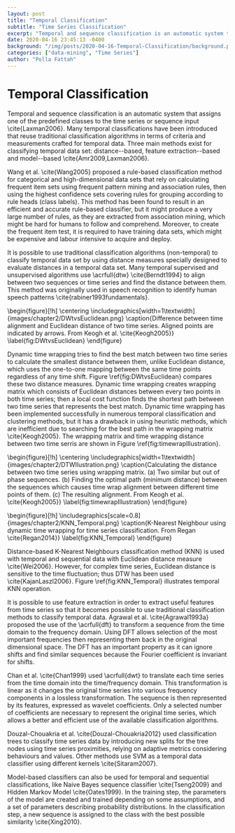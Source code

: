 ```yaml
---
layout: post
title: "Temporal Classification"
subtitle: "Time Series Classification"
excerpt: "Temporal and sequence classification is an automatic system that assigns one of the predefined classes to the time series or sequence input"
date: 2020-04-16 23:45:13 -0400
background: "/img/posts/2020-04-16-Temporal-Classification/background.png"
categories: ["data-mining", "Time Series"]
author: "Polla Fattah"
---
```

<style>
  .responsive-img {
  width: 100%;
  max-width: 500px;
  height: auto;
  display: block;
  margin: 0 auto;
}
.footnotes {
  font-size: 0.7em;
  margin-top: 1em;
}
</style>

# Temporal Classification

Temporal and sequence classification is an automatic system that assigns one of the predefined classes to the time series or sequence input \cite{Laxman2006}. Many temporal classifications have been introduced that reuse traditional classification algorithms in terms of criteria and measurements crafted for temporal data. Three main methods exist for classifying temporal data set: distance--based, feature extraction--based and model--based \cite{Amr2009,Laxman2006}.

Wang et al. \cite{Wang2005} proposed a rule-based classification method for categorical and high-dimensional data sets that rely on calculating frequent item sets using frequent pattern mining and association rules, then using the highest confidence sets covering rules for grouping according to rule heads (class labels). This method has been found to result in an efficient and accurate rule-based classifier, but it might produce a very large number of rules, as they are extracted from association mining, which might be hard for humans to follow and comprehend. Moreover, to create the frequent item test, it is required to have training data sets, which might be expensive and labour intensive to acquire and deploy.

It is possible to use traditional classification algorithms (non-temporal) to classify temporal data set by using distance measures specially designed to evaluate distances in a temporal data set. Many temporal supervised and unsupervised algorithms use \acrfull{dtw} \cite{Berndt1994} to align between two sequences or time series and find the distance between them. This method was originally used in speech recognition to identify human speech patterns \cite{rabiner1993fundamentals}.

\begin{figure}[!h]
\centering
\includegraphics[width=1\textwidth]{images/chapter2/DWtvsEuclidean.png}
\caption{Difference between time alignment and Euclidean distance of two time series. Aligned points are indicated by arrows. From Keogh et al. \cite{Keogh2005}}
\label{fig:DWtvsEuclidean}
\end{figure}

Dynamic time wrapping tries to find the best match between two time series to calculate the smallest distance between them, unlike Euclidean distance, which uses the one-to-one mapping between the same time points regardless of any time shift. Figure \ref{fig:DWtvsEuclidean} compares these two distance measures. Dynamic time wrapping creates wrapping matrix which consists of Euclidean distances between every two points in both time series; then a local cost function finds the shortest path between two time series that represents the best match. Dynamic time wrapping has been implemented successfully in numerous temporal classification and clustering methods, but it has a drawback in using heuristic methods, which are inefficient due to searching for the best path in the wrapping matrix \cite{Keogh2005}. The wrapping matrix and time wrapping distance between two time serris are shown in Figure \ref{fig:timewrapIllustration}.

\begin{figure}[!h]
\centering
\includegraphics[width=1\textwidth]{images/chapter2/DTWIlustration.png}
\caption{Calculating the distance between two time series using wrapping matrix.
(a) Two similar but out of phase sequences.
(b) Finding the optimal path (minimum distance) between the sequences which causes time wrap alignment between different time points of them.
(c) The resulting alignment.
From Keogh et al. \cite{Keogh2005}}
\label{fig:timewrapIllustration}
\end{figure}

\begin{figure}[!h]
\includegraphics[scale=0.8]{images/chapter2/KNN_Temporal.png}
\caption{K-Nearest Neighbour using dynamic time wrapping for time series classification. From Regan \cite{Regan2014}}
\label{fig:KNN_Temporal}
\end{figure}

Distance-based K-Nearest Neighbours classification method (KNN) is used with temporal and sequential data with Euclidean distance measure \cite{Wei2006}. However, for complex time series, Euclidean distance is sensitive to the time fluctuation; thus DTW has been used \cite{KajanLaszl2006}. Figure \ref{fig:KNN_Temporal} illustrates temporal KNN operation.

It is possible to use feature extraction in order to extract useful features from time series so that it becomes possible to use traditional classification methods to classify temporal data. Agrawal et al. \cite{Agrawal1993a} proposed the use of the \acrfull{dft} to transform a sequence from the time domain to the frequency domain. Using DFT allows selection of the most important frequencies then representing them back in the original dimensional space. The DFT has an important property as it can ignore shifts and find similar sequences because the Fourier coefficient is invariant for shifts.

Chan et al. \cite{Chan1999} used \acrfull{dwt} to translate each time series from the time domain into the time/frequency domain. This transformation is linear as it changes the original time series into various frequency components in a lossless transformation. The sequence is then represented by its features, expressed as wavelet coefficients. Only a selected number of coefficients are necessary to represent the original time series, which allows a better and efficient use of the available classification algorithms.

Douzal-Chouakria et al. \cite{Douzal-Chouakria2012} used classification trees to classify time series data by introducing new splits for the tree nodes using time series proximities, relying on adaptive metrics considering behaviours and values. Other methods use SVM as a temporal data classifier using different kernels \cite{Sitaram2007}.

Model-based classifiers can also be used for temporal and sequential classifications, like Naive Bayes sequence classifier \cite{Tseng2009} and Hidden Markov Model \cite{Oates1999}. In the training step, the parameters of the model are created and trained depending on some assumptions, and a set of parameters describing probability distributions. In the classification step, a new sequence is assigned to the class with the best possible similarity \cite{Xing2010}.

